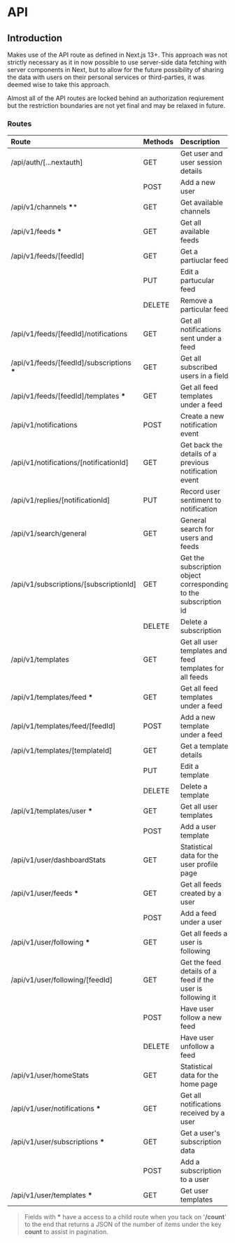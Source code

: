 # API

## Introduction

Makes use of the API route as defined in Next.js 13+. This approach was not strictly necessary as it in now possible to use server-side data fetching with server components in Next, but to allow for the future possibility of sharing the data with users on their personal services or third-parties, it was deemed wise to take this approach.

Almost all of the API routes are locked behind an authorization reqiurement but the restriction boundaries are not yet final and may be relaxed in future.

### Routes
|Route|Methods|Description|
|:----|:----|:----|
|/api/auth/[...nextauth]|GET|Get user and user session details|
| |POST|Add a new user|
|/api/v1/channels **\****|GET|Get available channels|
|/api/v1/feeds **\***|GET|Get all available feeds|
|/api/v1/feeds/[feedId]|GET|Get a partiuclar feed|
| |PUT|Edit a partucular feed|
| |DELETE|Remove a particular feed|
|/api/v1/feeds/[feedId]/notifications|GET|Get all notifications sent under a feed|
|/api/v1/feeds/[feedId]/subscriptions **\***|GET|Get all subscribed users in a field|
|/api/v1/feeds/[feedId]/templates **\***|GET|Get all feed templates under a feed|
|/api/v1/notifications|POST|Create a new notification event|
|/api/v1/notifications/[notificationId]|GET|Get back the details of a previous notification event|
|/api/v1/replies/[notificationId]|PUT|Record user sentiment to notification|
|/api/v1/search/general|GET|General search for users and feeds|
|/api/v1/subscriptions/[subscriptionId]|GET|Get the subscription object corresponding to the subscription id|
| |DELETE|Delete a subscription|
|/api/v1/templates|GET|Get all user templates and feed templates for all feeds|
|/api/v1/templates/feed **\***|GET|Get all feed templates under a feed|
|/api/v1/templates/feed/[feedId]|POST|Add a new template under a feed|
|/api/v1/templates/[templateId]|GET|Get a template details|
| |PUT|Edit a template|
| |DELETE|Delete a template|
|/api/v1/templates/user **\***|GET|Get all user templates|
| |POST|Add a user template|
|/api/v1/user/dashboardStats|GET|Statistical data for the user profile page|
|/api/v1/user/feeds **\***|GET|Get all feeds created by a user|
| |POST|Add a feed under a user|
|/api/v1/user/following **\***|GET|Get all feeds a user is following|
|/api/v1/user/following/[feedId]|GET|Get the feed details of a feed if the user is following it|
| |POST|Have user follow a new feed|
| |DELETE|Have user unfollow a feed|
|/api/v1/user/homeStats|GET|Statistical data for the home page|
|/api/v1/user/notifications **\***|GET|Get all notifications received by a user|
|/api/v1/user/subscriptions **\***|GET|Get a user's subscription data|
| |POST|Add a subscription to a user|
|/api/v1/user/templates **\***|GET|Get user templates|


> Fields with  **\*** have a access to a child route when you tack on '**/count**' to the end that returns a JSON of the number of items under the key **count** to assist in pagination.